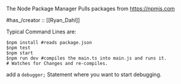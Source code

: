
The Node Package Manager 
Pulls packages from https://npmjs.com  

#has_/creator :: [[Ryan_Dahl]] 

Typical Command Lines are: 

```shell
$npm install #reads package.json 
$npm test 
$npm start 
$npm run dev #compiles the main.ts into main.js and runs it. 
# Watches for Changes and re-compiles. 

```

add a `debugger;` Statement where you want to start debugging. 


